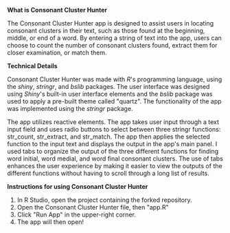 **What is Consonant Cluster Hunter**

The Consonant Cluster Hunter app is designed to assist users in locating consonant clusters in their text, such as those found at the beginning, middle, or end of a word. By entering a string of text into the app, users can choose to count the number of consonant clusters found, extract them for closer examination, or match them. 

**Technical Details**

Consonant Cluster Hunter was made with *R*'s programming language, using the *shiny*, *stringr*, and *bslib* packages. The user interface was designed using *Shiny*'s built-in user interface elements and the *bslib* package was used to apply a pre-built theme called "quartz". The functionality of the app was implemented using the *stringr* package. 

The app utilizes reactive elements. The app takes user input through a text input field and uses radio buttons to select between three stringr functions: str_count, str_extract, and str_match. The app then applies the selected function to the input text and displays the output in the app's main panel. I used tabs to organize the output of the three different functions for finding word initial, word medial, and word final consonant clusters. The use of tabs enhances the user experience by making it easier to view the outputs of the different functions without having to scroll through a long list of results. 

**Instructions for using Consonant Cluster Hunter**
1. In R Studio, open the project containing the forked repository.
2. Open the Consonant Cluster Hunter file, then "app.R"
3. Click "Run App" in the upper-right corner.
4. The app will then open!
